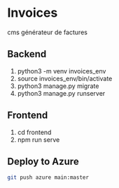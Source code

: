 # Invoices
cms générateur de factures

## Backend
1. python3 -m venv invoices_env
2. source invoices_env/bin/activate
3. python3 manage.py migrate
4. python3 manage.py runserver

## Frontend
1. cd frontend
2. npm run serve

## Deploy to Azure
```bash
git push azure main:master
```
